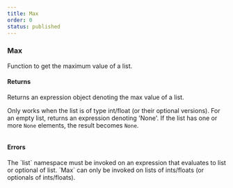 ```yaml
---
title: Max
order: 0
status: published
---
```


### Max

Function to get the maximum value of a list.

#### Returns
<Expandable type="Expr">
Returns an expression object denoting the max value of a list.

Only works when the list is of type int/float (or their optional versions). For
an empty list, returns an expression denoting 'None'. If the list has one or more
`None` elements, the result becomes `None`.

</Expandable>
<pre snippet="api-reference/expressions/list#max"
    status="success" message="Taking the maximum value of a list">
</pre>


#### Errors
<Expandable title="Use of invalid types">
The `list` namespace must be invoked on an expression that evaluates to list
or optional of list. `Max` can only be invoked on lists of ints/floats (or 
optionals of ints/floats).
</Expandable>